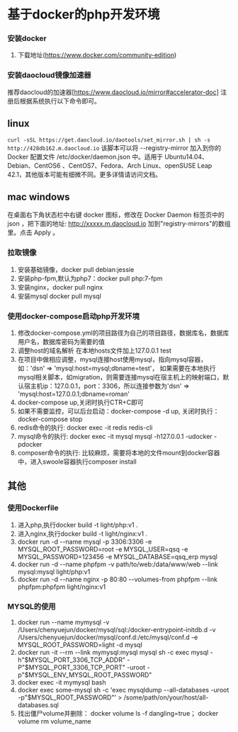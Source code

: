 # 基于docker的php开发环境

### 安装docker
1. 下载地址(https://www.docker.com/community-edition)

### 安装daocloud镜像加速器
推荐daocloud的加速器[https://www.daocloud.io/mirror#accelerator-doc]
注册后根据系统执行以下命令即可。
## linux
`curl -sSL https://get.daocloud.io/daotools/set_mirror.sh | sh -s http://428db162.m.daocloud.io`
该脚本可以将 --registry-mirror 加入到你的 Docker 配置文件 /etc/docker/daemon.json 中。适用于 Ubuntu14.04、Debian、CentOS6 、CentOS7、Fedora、Arch Linux、openSUSE Leap 42.1，其他版本可能有细微不同。更多详情请访问文档。
## mac windows
在桌面右下角状态栏中右键 docker 图标，修改在 Docker Daemon 标签页中的 json ，把下面的地址:
http://xxxxx.m.daocloud.io
加到"registry-mirrors"的数组里。点击 Apply 。

### 拉取镜像
1. 安装基础镜像，docker pull debian:jessie
2. 安装php-fpm,默认为php7：docker pull php:7-fpm
3. 安装nginx，docker pull nginx
4. 安装mysql docker pull mysql

### 使用docker-compose启动php开发环境
1. 修改docker-compose.yml的项目路径为自己的项目路径，数据库名，数据库用户名，数据库密码为需要的值
2. 调整host的域名解析 在本地hosts文件加上127.0.0.1 test
2. 在项目中做相应调整，mysql连接host使用mysql，指向mysql容器，如：'dsn' => 'mysql:host=mysql;dbname=test'， 如果需要在本地执行mysql相关脚本，如migration，则需要连接mysql在宿主机上的映射端口，默认宿主机ip：127.0.0.1，port：3306，所以连接参数为'dsn' => 'mysql:host=127.0.0.1;dbname=roman'
3. docker-compose up,关闭时执行CTR+C即可
4. 如果不需要监控，可以后台启动：docker-compose -d up, 关闭时执行：docker-compose stop
5. redis命令的执行: docker exec -it redis redis-cli
6. mysql命令的执行: docker exec -it mysql mysql -h127.0.0.1 -udocker -pdocker
7. composer命令的执行: 比较麻烦，需要将本地的文件mount到docker容器中，进入swoole容器执行composer install

## 其他

### 使用Dockerfile
1. 进入php,执行docker build -t light/php:v1 .
2. 进入nginx,执行docker build -t light/nginx:v1 .
3. docker run -d --name mysql -p 3306:3306 -e MYSQL_ROOT_PASSWORD=root -e MYSQL_USER=qsq -e MYSQL_PASSWORD=123456 -e MYSQL_DATABASE=qsq_erp mysql
4. docker run -d --name phpfpm -v path/to/web:/data/www/web --link mysql:mysql light/php:v1
5. docker run -d --name nginx -p 80:80 --volumes-from phpfpm --link phpfpm:phpfpm light/nginx:v1

### MYSQL的使用
1. docker run --name mymysql -v /Users/chenyuejun/docker/mysql/sql:/docker-entrypoint-initdb.d -v /Users/chenyuejun/docker/mysql/conf.d:/etc/mysql/conf.d -e MYSQL_ROOT_PASSWORD=light -d mysql
2. docker run -it --rm --link mymysql:mysql mysql sh -c exec mysql -h"$MYSQL_PORT_3306_TCP_ADDR" -P"$MYSQL_PORT_3306_TCP_PORT" -uroot -p"$MYSQL_ENV_MYSQL_ROOT_PASSWORD"
3. docker exec -it mymysql bash
4. docker exec some-mysql sh -c 'exec mysqldump --all-databases -uroot -p"$MYSQL_ROOT_PASSWORD"' > /some/path/on/your/host/all-databases.sql
5. 找出僵尸volume并删除： docker volume ls -f dangling=true；    docker volume rm volume_name
